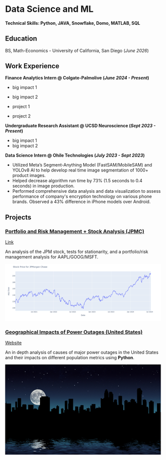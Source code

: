 # Data Science and ML 

#### Technical Skills: Python, JAVA, Snowflake, Domo, MATLAB, SQL

## Education
BS, Math-Economics - University of California, San Diego (_June 2026_)

## Work Experience
**Finance Analytics Intern @ Colgate-Palmolive (_June 2024 - Present_)**
- big impact 1
- big impact 2

- project 1
- project 2

**Undergraduate Research Assistant @ UCSD Neuroscience (_Sept 2023 - Present_)**
- big impact 1
- big impact 2

 **Data Science Intern @ Ohile Technologies (_July 2023 - Sept 2023_)**
- Utilized Meta’s Segment-Anything Model (FastSAM/MobileSAM) and YOLOv8 AI to help develop real time image segmentation of 1000+ product images. 
- Helped decrease algorithm run time by 73% (1.5 seconds to 0.4 seconds) in image production.
- Performed comprehensive data analysis and data visualization to assess performance of company's encryption technology on various phone brands. Observed a 43% difference in iPhone models over Android.


## Projects
### <ins> Portfolio and Risk Management + Stock Analysis (JPMC) </ins>
[Link](https://github.com/namithaxv/FinancialModelling/tree/main)

An analysis of the JPM stock, tests for stationarity, and a portfolio/risk management analysis for AAPL/GOOG/MSFT.

![stocks](/assets/stockprices.png)


### <ins>Geographical Impacts of Power Outages (United States)</ins>
[Website](https://jetyue04.github.io/Power_Outages_Impact/)
  
An in depth analysis of causes of major power outages in the United States and their impacts on different population metrics using **Python**.

![Outages](/assets/outages.jpg)




